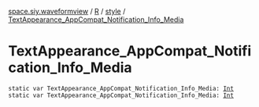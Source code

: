 [space.siy.waveformview](../../index.md) / [R](../index.md) / [style](index.md) / [TextAppearance_AppCompat_Notification_Info_Media](./-text-appearance_-app-compat_-notification_-info_-media.md)

# TextAppearance_AppCompat_Notification_Info_Media

`static var TextAppearance_AppCompat_Notification_Info_Media: `[`Int`](https://kotlinlang.org/api/latest/jvm/stdlib/kotlin/-int/index.html)
`static var TextAppearance_AppCompat_Notification_Info_Media: `[`Int`](https://kotlinlang.org/api/latest/jvm/stdlib/kotlin/-int/index.html)